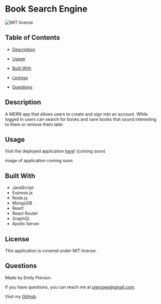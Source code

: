 # Book Search Engine
![MIT license](https://img.shields.io/badge/license-MIT-yellow)

## Table of Contents 

* [Description](#description)

* [Usage](#usage)

* [Built With](#built-with)

* [License](#license)

* [Questions](#questions)

## Description 
A MERN app that allows users to create and sign into an account. While logged in users can search for books and save books that sound interesting to them or remove them later. 

## Usage
Visit the deployed application [here]( link )! (coming soon)

image of application coming soon.
<!-- ![The Book Search Engine website.](/client/public/deep-thoughts.png) -->


## Built With
* JavaScript
* Express.js
* Node.js
* MongoDB
* React
* React Router
* GraphQL
* Apollo Server

## License
This application is covered under MIT license.

## Questions
Made by Emily Pierson.

If you have questions, you can reach me at piersoee@gmail.com. 

Visit my [GitHub](https://github.com/emilypier).